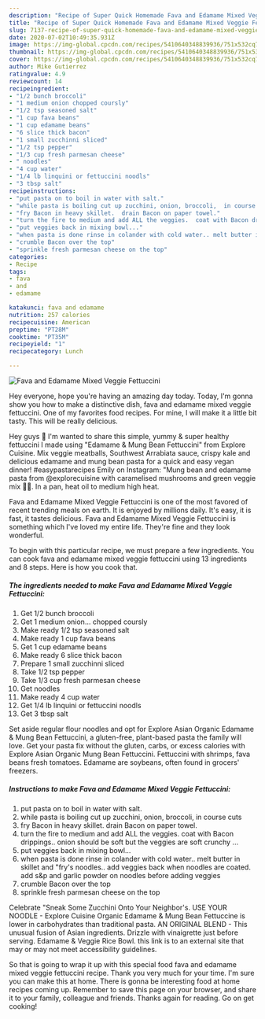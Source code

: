 ```yaml
---
description: "Recipe of Super Quick Homemade Fava and Edamame Mixed Veggie Fettuccini"
title: "Recipe of Super Quick Homemade Fava and Edamame Mixed Veggie Fettuccini"
slug: 7137-recipe-of-super-quick-homemade-fava-and-edamame-mixed-veggie-fettuccini
date: 2020-07-02T10:49:35.931Z
image: https://img-global.cpcdn.com/recipes/5410640348839936/751x532cq70/fava-and-edamame-mixed-veggie-fettuccini-recipe-main-photo.jpg
thumbnail: https://img-global.cpcdn.com/recipes/5410640348839936/751x532cq70/fava-and-edamame-mixed-veggie-fettuccini-recipe-main-photo.jpg
cover: https://img-global.cpcdn.com/recipes/5410640348839936/751x532cq70/fava-and-edamame-mixed-veggie-fettuccini-recipe-main-photo.jpg
author: Mike Gutierrez
ratingvalue: 4.9
reviewcount: 14
recipeingredient:
- "1/2 bunch broccoli"
- "1 medium onion chopped coursly"
- "1/2 tsp seasoned salt"
- "1 cup fava beans"
- "1 cup edamame beans"
- "6 slice thick bacon"
- "1 small zucchinni sliced"
- "1/2 tsp pepper"
- "1/3 cup fresh parmesan cheese"
- " noodles"
- "4 cup water"
- "1/4 lb linquini or fettuccini noodls"
- "3 tbsp salt"
recipeinstructions:
- "put pasta on to boil in water with salt."
- "while pasta is boiling cut up zucchini, onion, broccoli,  in course cuts"
- "fry Bacon in heavy skillet.  drain Bacon on paper towel."
- "turn the fire to medium and add ALL the veggies.  coat with Bacon drippings.. onion should be soft but the veggies are soft crunchy ..."
- "put veggies back in mixing bowl..."
- "when pasta is done rinse in colander with cold water.. melt butter in skillet and &#34;fry&#39;s noodles..  add veggies back when noodles are coated. add s&amp;p and garlic powder on noodles before adding veggies"
- "crumble Bacon over the top"
- "sprinkle fresh parmesan cheese on the top"
categories:
- Recipe
tags:
- fava
- and
- edamame

katakunci: fava and edamame 
nutrition: 257 calories
recipecuisine: American
preptime: "PT28M"
cooktime: "PT35M"
recipeyield: "1"
recipecategory: Lunch

---
```



![Fava and Edamame Mixed Veggie Fettuccini](https://img-global.cpcdn.com/recipes/5410640348839936/751x532cq70/fava-and-edamame-mixed-veggie-fettuccini-recipe-main-photo.jpg)

Hey everyone, hope you're having an amazing day today. Today, I'm gonna show you how to make a distinctive dish, fava and edamame mixed veggie fettuccini. One of my favorites food recipes. For mine, I will make it a little bit tasty. This will be really delicious.

Hey guys 🤗 I&#39;m wanted to share this simple, yummy &amp; super healthy fettuccini I made using &#34;Edamame &amp; Mung Bean Fettuccini&#34; from Explore Cuisine. Mix veggie meatballs, Southwest Arrabiata sauce, crispy kale and delicious edamame and mung bean pasta for a quick and easy vegan dinner! #easypastarecipes Emily on Instagram: &#34;Mung bean and edamame pasta from @explorecuisine with caramelised mushrooms and green veggie mix 🥦🥬. In a pan, heat oil to medium high heat.

Fava and Edamame Mixed Veggie Fettuccini is one of the most favored of recent trending meals on earth. It is enjoyed by millions daily. It's easy, it is fast, it tastes delicious. Fava and Edamame Mixed Veggie Fettuccini is something which I've loved my entire life. They're fine and they look wonderful.


To begin with this particular recipe, we must prepare a few ingredients. You can cook fava and edamame mixed veggie fettuccini using 13 ingredients and 8 steps. Here is how you cook that.

<!--inarticleads1-->

##### The ingredients needed to make Fava and Edamame Mixed Veggie Fettuccini:

1. Get 1/2 bunch broccoli
1. Get 1 medium onion... chopped coursly
1. Make ready 1/2 tsp seasoned salt
1. Make ready 1 cup fava beans
1. Get 1 cup edamame beans
1. Make ready 6 slice thick bacon
1. Prepare 1 small zucchinni sliced
1. Take 1/2 tsp pepper
1. Take 1/3 cup fresh parmesan cheese
1. Get  noodles
1. Make ready 4 cup water
1. Get 1/4 lb linquini or fettuccini noodls
1. Get 3 tbsp salt


Set aside regular flour noodles and opt for Explore Asian Organic Edamame &amp; Mung Bean Fettuccini, a gluten-free, plant-based pasta the family will love. Get your pasta fix without the gluten, carbs, or excess calories with Explore Asian Organic Mung Bean Fettuccini. Fettuccini with shrimps, fava beans fresh tomatoes. Edamame are soybeans, often found in grocers&#39; freezers. 

<!--inarticleads2-->

##### Instructions to make Fava and Edamame Mixed Veggie Fettuccini:

1. put pasta on to boil in water with salt.
1. while pasta is boiling cut up zucchini, onion, broccoli,  in course cuts
1. fry Bacon in heavy skillet.  drain Bacon on paper towel.
1. turn the fire to medium and add ALL the veggies.  coat with Bacon drippings.. onion should be soft but the veggies are soft crunchy ...
1. put veggies back in mixing bowl...
1. when pasta is done rinse in colander with cold water.. melt butter in skillet and &#34;fry&#39;s noodles..  add veggies back when noodles are coated. add s&amp;p and garlic powder on noodles before adding veggies
1. crumble Bacon over the top
1. sprinkle fresh parmesan cheese on the top


Celebrate &#34;Sneak Some Zucchini Onto Your Neighbor&#39;s. USE YOUR NOODLE - Explore Cuisine Organic Edamame &amp; Mung Bean Fettuccine is lower in carbohydrates than traditional pasta. AN ORIGINAL BLEND - This unusual fusion of Asian ingredients. Drizzle with vinaigrette just before serving. Edamame &amp; Veggie Rice Bowl. this link is to an external site that may or may not meet accessibility guidelines. 

So that is going to wrap it up with this special food fava and edamame mixed veggie fettuccini recipe. Thank you very much for your time. I'm sure you can make this at home. There is gonna be interesting food at home recipes coming up. Remember to save this page on your browser, and share it to your family, colleague and friends. Thanks again for reading. Go on get cooking!
